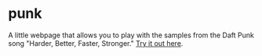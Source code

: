 # punk

A little webpage that allows you to play with the samples from the Daft Punk song "Harder, Better, Faster, Stronger." [Try it out here](https://projects.ollybritton.com/punk).
